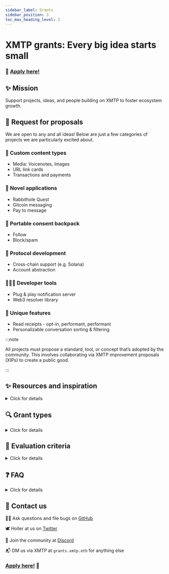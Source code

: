 ```yaml
---
sidebar_label: Grants
sidebar_position: 3
toc_max_heading_level: 2
---
```


# XMTP grants: Every big idea starts small

### 🚀 [Apply here!](https://13dm8uq1em4.typeform.com/to/rnG23NsI)

## ✨ Mission

Support projects, ideas, and people building on XMTP to foster ecosystem growth.


## 📜 Request for proposals

We are open to any and all ideas! Below are just a few categories of projects we are particularly excited about.


### 🎨 Custom content types

- Media: Voicenotes, Images
- URL link cards
- Transactions and payments


### 💾 Novel applications

- Rabbithole Quest
- Gitcoin messaging
- Pay to message


### 🎒 Portable consent backpack

- Follow
- Block/spam


### 🧠 Protocol development

- Cross-chain support (e.g. Solana)
- Account abstraction


### 👨🏼‍💻 Developer tools

- Plug & play notification server
- Web3 resolver library


### 👀 Unique features

- Read receipts - opt-in, performant, performant
- Personalizable conversation sorting & filtering

:::note

All projects must propose a standard, tool, or concept that’s adopted by the community. This involves collaborating via XMTP improvement proposals (XIPs) to create a public good.

:::


## ✨ Resources and inspiration

<details>
  <summary>Click for details</summary>
  <div>
    <h3>XMTP concepts</h3>
      <p><a href="https://xmtp.org/docs/dev-concepts/introduction">XMTP development concepts</a></p>
    <h3>Vision</h3>
      <p><a href="https://xmtp.org/vision/roadmap">XMTP roadmap</a></p>
    <h3>Documentation</h3>
      <p><a href="https://xmtp.org/docs/client-sdk/javascript/concepts/intro-to-sdk">JavaScript client SDK reference docs</a></p>
    <h3>SDKs</h3>
      <ul>
        <li><a href="https://github.com/xmtp/xmtp-js">JavaScript</a></li>
        <li><a href="https://github.com/xmtp/xmtp-ios">Swift/iOS</a></li>
        <li><a href="https://github.com/xmtp/xmtp-flutter">Flutter</a></li>
        <li>Kotlin/Android: Coming soon!</li>
      </ul>
    <h3>Example apps</h3>
      <ul>
        <li><a href="https://github.com/xmtp/xmtp-quickstart-react">React web app</a></li>
        <li><a href="https://github.com/xmtp/example-chat-react-native">React Native app</a></li>
      </ul>
    <h3>Project showcase</h3>
      <ul>
        <li><a href="https://github.com/xmtp/awesome-xmtp">Awesome-xmtp projects</a></li>
        <li><a href="https://xmtp.org/built-with-xmtp">Built with XMTP</a></li>
      </ul>
  </div>
</details>


## 🔍 Grant types

<details>
  <summary>Click for details</summary>
  <div>
    <p>We offer two types of grants: Micro grants and kickstarter grants.</p>
    <h4>Micro grants (&lt;$5k)</h4>
      <ul>
        <li>Smaller project scope, faster review process</li>
        <li>Examples:</li>
        <ul>
          <li>Opt-in, interoperable, performant read receipts</li>
          <li>Rabbithole quest</li>
        </ul>
      </ul>
    <h4>Kickstarter grants (&lt;$10K)</h4>
    <ul>
      <li>Bigger project scope, fast review process</li>
      <li>Examples</li>
      <ul>
        <li>Cross-chain support or account abstraction</li>
        <li>Portable & interoperable consent backpack</li>
      </ul>
    </ul>
    <p>📣 If you are unsure, message us via XMTP at <code>grants.xmtp.eth</code> and we'll be happy to help you figure out the grant type that's right for you.</p>
  </div>
</details>


## 🎯 Evaluation criteria

<details>
  <summary>Click for details</summary>
  <div>
    <p>We love and encourage diversity of ideas in grant applications. This section lists the baseline expectations we have for all applications.</p>
    <p>XMTP grants are <strong>not</strong> for:</p>
    <ul>
      <li><strong>Integrating with XMTP</strong>: Merely integrating with XMTP does not quality for a grant.</li>
      <li><strong>Marketing budgets</strong>: Grant money should not be used towards promoting or advertising projects.</li>
      <li><strong>Replacements for venture funding:</strong> Grants are not substitutions for a round of funding. They are aimed at enabling discrete projects that create a public good for the ecosystem.</li>
      <li><strong>Free money</strong>: Please don’t abuse this system. Our program’s mission is to support people who believe in the potential of web3 messaging and want to contribute to building in the space.</li>
      <li><strong>Stress relief</strong>: Our grants are not intended to extend your runway or alleviate financial stress. You should aim to build long-term in our ecosystem.</li>
    </ul>
    <p>Consider the following criteria if you’re uncertain whether your project qualifies for an XMTP grant:</p>
    <ul>
      <li><strong>Building in public</strong>: Not all projects require code, but they should be built in the spirit of open-sourcing your learnings (and code if appropriate) for everyone to learn from.</li>
      <li><strong>Action > Perfection</strong>: Show us how you or your team have the skills and potential to bring the proposal to life.</li>
      <li><strong>Definitive use case</strong>: Articulate your idea clearly on how your project uses XMTP and adds value to the ecosystem. Please do not try to overthink or overcomplicate it.</li>
      <li><strong>Public good creation</strong>: Show clear connection between your proposal and the value it generates for the broader ecosystem.</li>
      <li><strong>Collaborate</strong>: Be collaborative and open to offering support to other members of our community. Let’s grow together!</li>
    </ul>
  </div>
</details>


## ❓ FAQ

<details>
  <summary>Click for details</summary>
  <div>
    <p><strong>Q: Any deadlines to keep in mind?</strong></p>
    <p>Nope! We’re always on the lookout for cool ideas - so applications are accepted on a rolling basis.</p>
    <br/>
    <p><strong>Q: Will I hear back if my application is rejected?</strong></p>
    <p>Yes, you will hear back either from us irrespective or whether your application is successful or not.</p>
    <br/>
    <p><strong>Q: I have not heard back on my application yet, can I get an update?</strong></p>
    <p>Please check your XMTP inbox for the ENS (or EVM address) you shared with us in your application.</p>
    <br/>
    <p><strong>Q: When will I receive a decision for my application?</strong></p>
    <p>We will get back to you within 3-4 weeks of your submission.</p>
    <br/>
    <p><strong>Q: How much money is the grant?</strong></p>
    <p>Grants are up to $10K.</p>
    <br/>
    <p><strong>Q: Can we use XMTP branding for our project?</strong></p>
    <p>Of course, please be sure to use official brand assets here: [https://xmtp.org/branding-assets](https://xmtp.org/branding-assets).</p>
    <br/>
    <p><strong>Q: What is the deadline to deliver?</strong></p>
    <p>Milestone dates are agreed upon by the project team and XMTP. They can be amended within reason.</p>
    <br/>
    <p><strong>Q: My grant was milestone based, how do I follow up once a milestone has been reached?</strong></p>
    <p>You can fill in the form available at [Claim Subsequent Payments](https://13dm8uq1em4.typeform.com/to/QSpH8zK4) to notify us of your progress and unlock the next portion of your grant!</p>
  </div>
</details>


## 💬 Contact us

🧑‍💻 Ask questions and file bugs on [GitHub](https://github.com/xmtp)

🕊️ Holler at us on [Twitter](https://twitter.com/xmtp_)

👾 Join the community at [Discord](https://discord.gg/xmtp)

📬 DM us via XMTP at `grants.xmtp.eth` for anything else

### [Apply here!](https://13dm8uq1em4.typeform.com/to/rnG23NsI) 🚀
